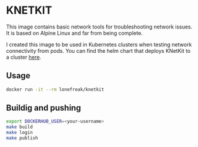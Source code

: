 # KNETKIT

This image contains basic network tools for troubleshooting network issues. It is based on Alpine Linux and far from being complete.

I created this image to be used in Kubernetes clusters when testing network connectivity from pods. You can find the helm chart that deploys KNetKit to a cluster [here](https://github.com/lonefreak/knetkit-helm).

## Usage

```bash
docker run -it --rm lonefreak/knetkit
```

## Buildig and pushing

```bash
export DOCKERHUB_USER=<your-username>
make build
make login
make publish
```

